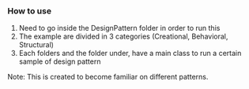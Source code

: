 ### How to use
1. Need to go inside the DesignPattern folder in order to run this
2. The example are divided in 3 categories (Creational, Behavioral, Structural)
3. Each folders and the folder under, have a main class to run a certain sample of design pattern

Note: This is created to become familiar on different patterns.
